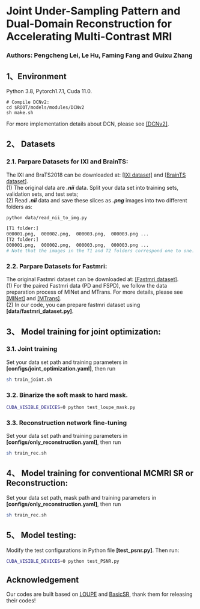 
# Joint Under-Sampling Pattern and Dual-Domain Reconstruction for Accelerating Multi-Contrast MRI

### Authors: Pengcheng Lei, Le Hu, Faming Fang and Guixu Zhang

## 1、Environment
Python 3.8, Pytorch1.7.1, Cuda 11.0.
```
# Compile DCNv2:
cd $ROOT/models/modules/DCNv2
sh make.sh
```
For more implementation details about DCN, please see [[DCNv2]](https://github.com/lucasjinreal/DCNv2_latest).

## 2、 Datasets
### 2.1. Parpare Datasets for IXI and BrainTS:
The IXI and BraTS2018 can be downloaded at:
 [[IXI dataset]](https://brain-development.org/ixi-dataset/) and  [[BrainTS dataset]](http://www.braintumorsegmentation.org/).    
(1) The original data are _**.nii**_ data. Split your data set into training sets, validation sets, and test sets;  
(2) Read _**.nii**_ data and save these slices as **_.png_** images into two different folders as:
```bash
python data/read_nii_to_img.py

[T1 folder:]
000001.png,  000002.png,  000003.png,  000003.png ...
[T2 folder:]
000001.png,  000002.png,  000003.png,  000003.png ...
# Note that the images in the T1 and T2 folders correspond one to one. The undersampled target images will be automatically generated in the training phase.
```
### 2.2. Parpare Datasets for Fastmri:
The original Fastmri dataset can be downloaded at: [[Fastmri dataset]](https://fastmri.med.nyu.edu/).    
(1) For the paired Fastmri data (PD and FSPD), we follow the data preparation process of MINet and MTrans. For more details, please see [[MINet]](https://github.com/chunmeifeng/MINet) and [[MTrans]](https://github.com/chunmeifeng/MTrans).   
(2) In our code, you can prepare fastmri dataset using **[data/fastmri_dataset.py]**.
## 3、 Model training for joint optimization: 
### 3.1. Joint training
Set your data set path and training parameters in **[configs/joint_optimization.yaml]**, then run 
```bash
sh train_joint.sh
```
### 3.2. Binarize the soft mask to hard mask. 
```bash
CUDA_VISIBLE_DEVICES=0 python test_loupe_mask.py
```
### 3.3. Reconstruction network fine-tuning
Set your data set path and training parameters in **[configs/only_reconstruction.yaml]**, then run 
```bash
sh train_rec.sh
```

## 4、 Model training for conventional MCMRI SR or Reconstruction:

Set your data set path, mask path and training parameters in **[configs/only_reconstruction.yaml]**, then run 
```bash
sh train_rec.sh
```

## 5、 Model testing:

Modify the test configurations in Python file **[test_psnr.py]**. Then run:
```bash
CUDA_VISIBLE_DEVICES=0 python test_PSNR.py
```

## Acknowledgement
Our codes are built based on [LOUPE](https://github.com/cagladbahadir/LOUPE/) and [BasicSR](https://github.com/XPixelGroup/BasicSR), thank them for releasing their codes!




